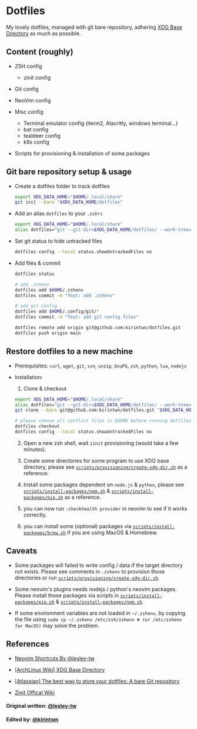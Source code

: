# Dotfiles

My lovely dotfiles, managed with git bare repository, adhering [XDG Base Directory](https://wiki.archlinux.org/index.php/XDG_Base_Directory) as much as possible.

## Content (roughly)

- ZSH config

  - zinit config

- Git config

- NeoVim config

- Misc config

  - Terminal emulator config (iterm2, Alacritty, windows terminal...)
  - bat config
  - tealdeer config
  - k9s config

- Scripts for provisioning & installation of some packages

## Git bare repository setup & usage

- Create a dotfiles folder to track dotfiles

  ```bash
  export XDG_DATA_HOME="$HOME/.local/share"
  git init --bare "$XDG_DATA_HOME/dotfiles"
  ```

- Add an alias `dotfiles` to your `.zshrc`

  ```bash
  export XDG_DATA_HOME="$HOME/.local/share"
  alias dotfiles="git --git-dir=$XDG_DATA_HOME/dotfiles/ --work-tree=$HOME"
  ```

- Set git status to hide untracked files

  ```bash
  dotfiles config --local status.showUntrackedFiles no
  ```

- Add files & commit

  ```bash
  dotfiles status

  # add .zshenv
  dotfiles add $HOME/.zshenv
  dotfiles commit -m "feat: add .zshenv"

  # add git config
  dotfiles add $HOME/.config/git/*
  dotfiles commit -m "feat: add git config files"

  dotfiles remote add origin git@github.com:kirintwn/dotfiles.git
  dotfiles push origin main
  ```

## Restore dotfiles to a new machine

- Prerequisites: `curl`, `wget`, `git`, `svn`, `unzip`, `GnuPG`, `zsh`, `python`, `lua`, `nodejs`

- Installation:

  1. Clone & checkout

  ```bash
  export XDG_DATA_HOME="$HOME/.local/share"
  alias dotfiles="git --git-dir=$XDG_DATA_HOME/dotfiles/ --work-tree=$HOME"
  git clone --bare git@github.com:kirintwn/dotfiles.git "$XDG_DATA_HOME/dotfiles"

  # please remove all conflict files in $HOME before running dotfiles checkout
  dotfiles checkout
  dotfiles config --local status.showUntrackedFiles no
  ```

  2. Open a new zsh shell, wait `zinit` provisioning (would take a few minutes).

  3. Create some directories for some program to use XDG base directory,
     please see [`scripts/provisioning/create-xdg-dir.sh`](scripts/provisioning/create-xdg-dir.sh)
     as a reference.

  4. Install some packages dependent on `node.js` & `python`,
     please see [`scripts/install-packages/npm.sh`](scripts/install-packages/npm.sh)
     & [`scripts/install-packages/pip.sh`](scripts/install-packages/pip.sh) as a reference.

  5. you can now run `:checkhealth provider` in neovim to see if it works correctly.

  6. you can install some (optional) packages via [`scripts/install-packages/brew.sh`](scripts/install-packages/brew.sh)
     if you are using MacOS & Homebrew.

## Caveats

- Some packages will failed to write config / data if the target directory not exists.
  Please see comments in `.zshenv` to provision those directories or run [`scripts/provisioning/create-xdg-dir.sh`](scripts/provisioning/create-xdg-dir.sh).

- Some neovim's plugins needs nodejs / python's neovim packages.
  Please install those packages via scripts in [`scripts/install-packages/pip.sh`](scripts/install-packages/pip.sh)
  & [`scripts/install-packages/npm.sh`](scripts/install-packages/npm.sh).

- If some environment variables are not loaded in `~/.zshenv`, by copying the file using `sudo cp ~/.zshenv /etc/zsh/zshenv # (or /etc/zshenv for MacOS)` may solve the problem.

## References

- [Neovim Shortcuts By @lesley-tw](https://github.com/lesley-tw/.dotfiles#neovim-shortcuts)

- [[ArchLinux Wiki] XDG Base Directory](https://wiki.archlinux.org/index.php/XDG_Base_Directory)

- [[Atlassian] The best way to store your dotfiles: A bare Git repository](https://www.atlassian.com/git/tutorials/dotfiles)

- [Zinit Offical Wiki](https://zdharma.org/zinit/wiki/)

#### Original written: [@lesley-tw](https://github.com/lesley-tw)

#### Edited by: [@kirintwn](https://github.com/kirintwn)
